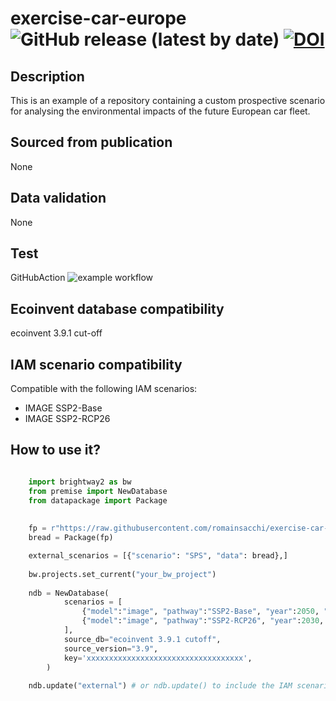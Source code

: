 # exercise-car-europe ![GitHub release (latest by date)](https://img.shields.io/github/v/release/premise-community-scenarios/scenario-example-bread) [![DOI](https://zenodo.org/badge/496564841.svg)](https://zenodo.org/badge/latestdoi/496564841)


Description
-----------

This is an example of a repository containing a custom prospective scenario for analysing the environmental
impacts of the future European car fleet.

Sourced from publication
------------------------

None

Data validation 
---------------

None

Test 
----

GitHubAction ![example workflow](https://github.com/premise-community-scenarios/exercise-car-europe/actions/workflows/main.yml/badge.svg?branch=main)


Ecoinvent database compatibility
--------------------------------

ecoinvent 3.9.1 cut-off

IAM scenario compatibility
---------------------------

Compatible with the following IAM scenarios:
* IMAGE SSP2-Base
* IMAGE SSP2-RCP26

How to use it?
--------------

```python

    import brightway2 as bw
    from premise import NewDatabase
    from datapackage import Package
    
    
    fp = r"https://raw.githubusercontent.com/romainsacchi/exercise-car-europe/main/datapackage.json"
    bread = Package(fp)

    external_scenarios = [{"scenario": "SPS", "data": bread},]
    
    bw.projects.set_current("your_bw_project")
    
    ndb = NewDatabase(
            scenarios = [
                {"model":"image", "pathway":"SSP2-Base", "year":2050, "external scenarios": external_scenarios}},
                {"model":"image", "pathway":"SSP2-RCP26", "year":2030, "external scenarios": external_scenarios}},
            ],        
            source_db="ecoinvent 3.9.1 cutoff",
            source_version="3.9",
            key='xxxxxxxxxxxxxxxxxxxxxxxxxxxxxxxxxxx',
        )
    
    ndb.update("external") # or ndb.update() to include the IAM scenario and the external one
```

